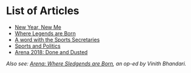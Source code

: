 <!-- TITLE: Arena 2018 Newsletter -->
<!-- SUBTITLE: The Arena Newsletter was released over a span of four days through the Arena 2018 Android App. -->

# List of Articles
- [New Year, New Me](/news/fests/arena-18/new-year-new-me)
- [Where Legends are Born](/news/fests/arena-18/legends-born)
- [A word with the Sports Secretaries](/news/fests/arena-18/sports-sec-interview)
- [Sports and Politics](/news/fests/arena-18/sports-politics)
- [Arena 2018: Done and Dusted](/news/fests/arena-18/done-dusted)


*Also see: [Arena: Where Sledgends are Born](/news/oped/arena-where-sledgends-are-born), an op-ed by Vinith Bhandari.*